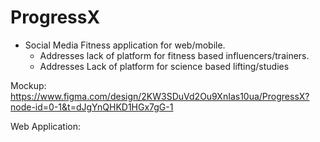 # ProgressX

- Social Media Fitness application for web/mobile.
  - Addresses lack of platform for fitness based influencers/trainers.
  - Addresses Lack of platform for science based lifting/studies

Mockup: https://www.figma.com/design/2KW3SDuVd2Ou9XnIas10ua/ProgressX?node-id=0-1&t=dJgYnQHKD1HGx7gG-1

Web Application:



